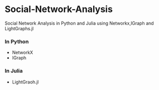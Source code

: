 # Social-Network-Analysis
Social Network Analysis in Python and Julia using Networkx,IGraph and LightGraphs.jl

### In Python
- NetworkX
- IGraph

### In Julia
- LightGraoh.jl
